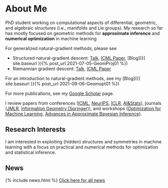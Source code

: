 # About Me

PhD student working on computational aspects of differential, geometric, and algebraic structures (i.e., manifolds and Lie groups). My research so far has mostly focused on geometric methods for **approximate inference** and  **numerical optimization** in machine learning

For generalized natural-gradient methods, please see 
* Structured natural-gradient descent: [Talk](https://www.youtube.com/watch?v=vEY1ZxDJX8o&t=11s), [ICML Paper](https://arxiv.org/abs/2102.07405), [Blog]({{ site.baseurl }}{% post_url 2021-07-05-GeomProj01 %})
* Riemannian gradient descent: [Talk](https://www.youtube.com/watch?v=nu1hT-LExFg), [ICML Paper](https://arxiv.org/abs/2002.10060)

For an introduction to natural-gradient methods, see my [Blog]({{ site.baseurl }}{% post_url 2021-09-06-Geomopt01 %})

For more publications, see my [Google Scholar](https://scholar.google.com/citations?user=sGl6muoAAAAJ&hl=en) page.

I review papers from conferences ([ICML](https://icml.cc/), [NeurIPS](https://nips.cc/), [ICLR](https://iclr.cc/), [AI&Stats](https://aistats.org/)), journals ([JMLR](https://www.jmlr.org/), [Information Geometry (Springer)](https://www.springer.com/journal/41884)), and workshops ([Optimization for Machine Learning](https://opt-ml.org/), [Advances in Approximate Bayesian Inference](http://approximateinference.org/)).

## Research Interests

I am interested in exploiting (hidden) structures and symmetries in machine learning with a focus on practical and numerical methods for optimization and statistical inference.

## News

{% include news.html %}
[Click here for all news](/news/)




